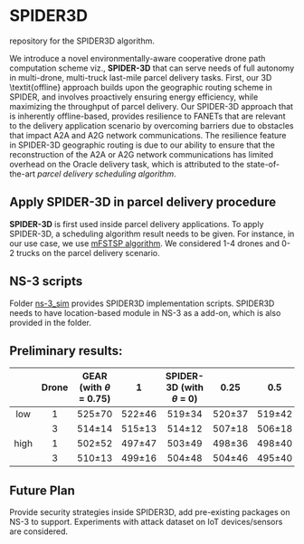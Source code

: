 # SPIDER3D
repository for the SPIDER3D algorithm.

We introduce a novel environmentally-aware cooperative drone path computation scheme viz., **SPIDER-3D** that can serve needs of full autonomy in multi-drone, multi-truck last-mile parcel delivery tasks. 
First, our 3D \textit{offline} approach builds upon the geographic routing scheme in SPIDER, and involves proactively ensuring energy efficiency, while maximizing the throughput of parcel delivery. Our SPIDER-3D approach that is inherently offline-based, provides resilience to FANETs that are relevant to the delivery application scenario by overcoming barriers due to obstacles that impact A2A and A2G network communications. The resilience feature in SPIDER-3D geographic routing is due to our ability to ensure that the reconstruction of the A2A or A2G network communications has limited overhead on the Oracle delivery task, which is attributed to the state-of-the-art *parcel delivery scheduling algorithm*.

## Apply SPIDER-3D in parcel delivery procedure

**SPIDER-3D** is first used inside parcel delivery applications. To apply SPIDER-3D, a scheduling algorithm result needs to be given. For instance, in our use case, we use [mFSTSP algorithm](https://github.com/optimatorlab/mFSTSP). We considered 1-4 drones and 0-2 trucks on the parcel delivery scenario. 

## NS-3 scripts

Folder [ns-3_sim](./ns-3_sim) provides SPIDER3D implementation scripts. SPIDER3D needs to have location-based module in NS-3 as a add-on, which is also provided in the folder.

## Preliminary results:

|      | Drone | GEAR (with $\theta$ = 0.75) |      1     | SPIDER-3D (with $\theta$ = 0) |    0.25    |     0.5    |    0.75    |      1     |    AODV    |    HWMP    |
|:----:|:-----:|:---------------------------:|:----------:|:-----------------------------:|:----------:|:----------:|:----------:|:----------:|:----------:|:----------:|
|  low |   1   |          525$\pm$70         | 522$\pm$46 |           519$\pm$34          | 520$\pm$37 | 519$\pm$42 | 522$\pm$37 | 520$\pm$31 | 489$\pm$27 | 563$\pm$61 |
|      |   3   |          514$\pm$14         | 515$\pm$13 |           514$\pm$12          | 507$\pm$18 | 506$\pm$18 | 506$\pm$50 | 501$\pm$40 | 480$\pm$31 | 532$\pm$89 |
| high |   1   |          502$\pm$52         | 497$\pm$47 |           503$\pm$49          | 498$\pm$36 | 498$\pm$40 | 500$\pm$39 | 501$\pm$40 | 445$\pm$25 | 555$\pm$52 |
|      |   3   |          510$\pm$13         | 499$\pm$16 |           504$\pm$48          | 504$\pm$46 | 495$\pm$40 | 493$\pm$39 | 493$\pm$39 | 465$\pm$26 | 531$\pm$86 |


## Future Plan

Provide security strategies inside SPIDER3D, add pre-existing packages on NS-3 to support. Experiments with attack dataset on IoT devices/sensors are considered.